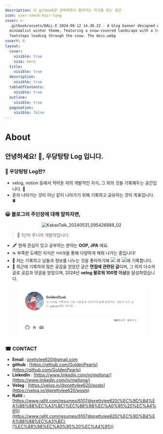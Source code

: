 ```yaml
---
description: 이 gitbook은 공부하면서 알아가는 지식을 넣는 공간
icon: user-vneck-hair-long
cover: >-
  .gitbook/assets/DALL·E 2024-08-12 14.38.23 - A blog banner designed with a
  minimalist winter theme, featuring a snow-covered landscape with a trail of
  footsteps leading through the snow. The desi.webp
coverY: 0
layout:
  cover:
    visible: true
    size: hero
  title:
    visible: true
  description:
    visible: true
  tableOfContents:
    visible: true
  outline:
    visible: true
  pagination:
    visible: false
---
```


# About

## 안녕하세요! 👋, 우당탕탕  Log 입니다.

### 📌 우당탕탕  Log란?

* velog, notion 등에서 적어둔 저의 개발적인 지식, 그 외의 것들 기록해두는 공간입니다. 🐾
* 혼자 나아가는 것이 아닌 같이 나아가기 위해 기록하고 공유하는 것이 목표입니다. 🍀

### 😀 블로그의 주인장에  대해 말하자면,

<div align="center"><img src="https://github.com/user-attachments/assets/79379010-591b-4608-8fa7-ec1fec6d8840" alt="KakaoTalk_20240531_095426888_02" width="300"></div>

> 🌱 1년차  주니어 개발자입니다.&#x20;

* &#x20;🖋 현재 관심이 있고 공부하는 분야는 **OOP, JPA** 에요.
* ☕ 부족한 도메인 지식은 `커피챗`을 통해 다양하게 채워 나가는 중입니다!
* 📝 저는 기록하고 남들과 정보를 나누는 것을 좋아하기에 [![](https://img.shields.io/badge/Velog-20C997?style=flat-square\&logo=Velog\&logoColor=white\&https://velog.io/@prettylee620)](https://velog.io/@prettylee620) 와 [![](https://img.shields.io/badge/Notion-000000?style=flat-square\&logo=Notion\&logoColor=white)](https://mellona.oopy.io/)에 기록합니다.
* 📌 최근에 기록하여 많은 공감을 얻었던 글은 **면접에 관련된 글**이며, 그 외의 다수의 글로 공감과 댓글을 받았으며, 2024년 **velog 팔로워 100명 이상**을 달성하였습니다.

<figure><img src=".gitbook/assets/image (3) (1) (1) (1) (1) (1) (1) (1) (1) (1) (1) (1) (1) (1) (1) (1) (1) (1) (1) (1) (1).png" alt=""><figcaption></figcaption></figure>

### ☎ CONTACT

* **Email** : prettylee620@gmail.com
* **github** : [https://github.com/GoldenPearls](https://github.com/GoldenPearls)
* **LinkedIn** : [https://www.linkedin.com/in/mellona/](https://www.linkedin.com/in/mellona/)
* **Velog** : [https://velog.io/@prettylee620/posts](https://velog.io/@prettylee620/posts)
* **Rallit :** [https://www.rallit.com/resumes/6107@prettylee620/%EC%9D%B4%EA%B8%88%EC%A3%BC(%EC%88%98%EC%A0%95%20%EC%A4%91)](https://www.rallit.com/resumes/6107@prettylee620/%EC%9D%B4%EA%B8%88%EC%A3%BC\(%EC%88%98%EC%A0%95%20%EC%A4%91\))
